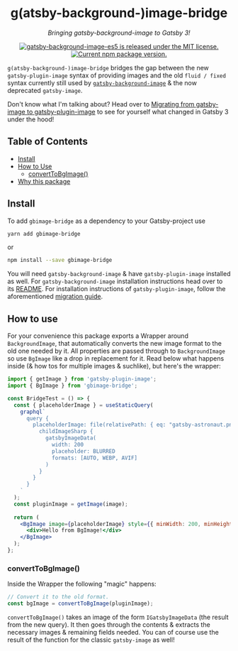<h1 align="center">
  g(atsby-background-)image-bridge
</h1>
<p align="center">
  <i>Bringing gatsby-background-image to Gatsby 3!</i>
</p>
<p align="center">
  <a href="https://github.com/timhagn/gatsby-background-image/blob/main/LICENSE">
    <img src="https://img.shields.io/badge/license-MIT-blue.svg" alt="gatsby-background-image-es5 is released under the MIT license." />
  </a>
  <a href="https://www.npmjs.org/package/gbimage-bridge">
    <img src="https://img.shields.io/npm/v/gbimage-bridge.svg" alt="Current npm package version." />
  </a>
</p>

`g(atsby-background-)image-bridge` bridges the gap between the new
`gatsby-plugin-image` syntax of providing images and the old
`fluid / fixed` syntax currently still used by
[`gatsby-background-image`](https://github.com/timhagn/gatsby-background-image)
& the now deprecated `gatsby-image`.

Don't know what I'm talking about? Head over to
[Migrating from gatsby-image to gatsby-plugin-image](https://www.gatsbyjs.com/docs/reference/release-notes/image-migration-guide/)
to see for yourself what changed in Gatsby 3 under the hood!

## Table of Contents

- [Install](#install)
- [How to Use](#how-to-use)
  - [convertToBgImage()](#converttobgimage)
- [Why this package](#why)

## Install

To add `gbimage-bridge` as a dependency to your Gatsby-project use

```bash
yarn add gbimage-bridge
```

or

```bash
npm install --save gbimage-bridge
```

You will need `gatsby-background-image` & have `gatsby-plugin-image` installed
as well. For `gatsby-background-image` installation instructions head over to
its [README](https://github.com/timhagn/gatsby-background-image/tree/main/packages/gatsby-background-image).
For installation instructions of `gatsby-plugin-image`, follow the
aforementioned [migration guide](https://www.gatsbyjs.com/docs/reference/release-notes/image-migration-guide/).

## How to use

For your convenience this package exports a Wrapper around `BackgroundImage`,
that automatically converts the new image format to the old one needed by it.
All properties are passed through to `BackgroundImage` so use `BgImage` like a
drop in replacement for it.
Read below what happens inside (& how tos for multiple images & suchlike),
but here's the wrapper:

```jsx
import { getImage } from 'gatsby-plugin-image';
import { BgImage } from 'gbimage-bridge';

const BridgeTest = () => {
  const { placeholderImage } = useStaticQuery(
    graphql`
      query {
        placeholderImage: file(relativePath: { eq: "gatsby-astronaut.png" }) {
          childImageSharp {
            gatsbyImageData(
              width: 200
              placeholder: BLURRED
              formats: [AUTO, WEBP, AVIF]
            )
          }
        }
      }
    `
  );
  const pluginImage = getImage(image);
  
  return (
    <BgImage image={placeholderImage} style={{ minWidth: 200, minHeight: 200 }}>
      <div>Hello from BgImage!</div>
    </BgImage>
  );
};
```

### convertToBgImage()

Inside the Wrapper the following "magic" happens:

```jsx
// Convert it to the old format.
const bgImage = convertToBgImage(pluginImage);
```

`convertToBgImage()` takes an image of the form `IGatsbyImageData` (the result
from the new query). It then goes through the contents & extracts the necessary
images & remaining fields needed. You can of course use the result of the
function for the classic `gatsby-image` as well!

